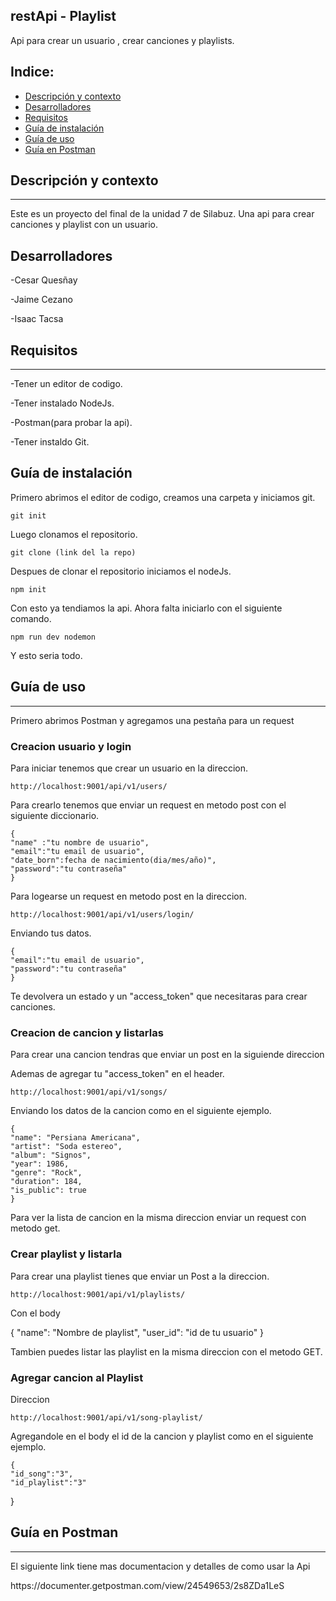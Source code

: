 ## restApi - Playlist

Api para crear un usuario , crear canciones y playlists.

## Indice:

- [Descripción y contexto](#descripción-y-contexto)
- [Desarrolladores](#desarrolladores)
- [Requisitos](#requisitos)
- [Guía de instalación](#guía-de-instalación)
- [Guía de uso](#guía-de-uso)
- [Guía en Postman](#guía-en-postman)

## Descripción y contexto
---
<p>Este es un proyecto del final de la unidad 7 de Silabuz. Una api para crear canciones y playlist con un usuario.</p>

## Desarrolladores

<p>-Cesar Quesñay</p>
<p>-Jaime Cezano</p>
<p>-Isaac Tacsa</p>

## Requisitos
---
<p>-Tener un editor de codigo.</p>
<p>-Tener instalado NodeJs.</p>
<p>-Postman(para probar la api).</p>
<p>-Tener instaldo Git.</p>

## Guía de instalación

Primero abrimos el editor de codigo, creamos una carpeta y iniciamos git.
    
    git init
    
Luego clonamos el repositorio.

    git clone (link del la repo)
    
Despues de clonar el repositorio iniciamos el nodeJs.

    npm init
    
Con esto ya tendiamos la api. Ahora falta iniciarlo con el siguiente comando.

    npm run dev nodemon
    
Y esto seria todo.

## Guía de uso
---

<p> Primero abrimos Postman y agregamos una pestaña para un request </p>

### Creacion usuario y login

<p> Para iniciar tenemos que crear un usuario en la direccion. </p>

    http://localhost:9001/api/v1/users/

<p> Para crearlo tenemos que enviar un request en metodo post con el siguiente diccionario. </p>

    {
    "name" :"tu nombre de usuario",
    "email":"tu email de usuario",
    "date_born":fecha de nacimiento(dia/mes/año)",
    "password":"tu contraseña"
    }
    
<p> Para logearse un request en metodo post en la direccion. </p>

    http://localhost:9001/api/v1/users/login/
    
<p> Enviando tus datos. </p>

    {
    "email":"tu email de usuario",
    "password":"tu contraseña"
    }

<p> Te devolvera un estado y un "access_token" que necesitaras para crear canciones. </p>

### Creacion de cancion y listarlas

<p> Para crear una cancion tendras que enviar un post en la siguiende direccion</p>
<p> Ademas de agregar tu "access_token" en el header.</p>

    http://localhost:9001/api/v1/songs/
    
<p> Enviando los datos de la cancion como en el siguiente ejemplo. </p>

    {
    "name": "Persiana Americana",
    "artist": "Soda estereo",
    "album": "Signos",
    "year": 1986,
    "genre": "Rock",
    "duration": 184,
    "is_public": true
    }
 
<p> Para ver la lista de cancion en la misma direccion enviar un request con metodo get. </p> 

### Crear playlist y listarla

<p> Para crear una playlist tienes que enviar un Post a la direccion. </p>
    
    http://localhost:9001/api/v1/playlists/

<p> Con el body </p>
    {
  "name": "Nombre de playlist",
  "user_id": "id de tu usuario"
}

<p> Tambien puedes listar las playlist en la misma direccion con el metodo GET.</p>

### Agregar cancion al Playlist

<p> Direccion </p>
    
    http://localhost:9001/api/v1/song-playlist/

<p> Agregandole en el body el id de la cancion y playlist como en el siguiente ejemplo.</p>

    {
    "id_song":"3",
    "id_playlist":"3"
}


## Guía en Postman
---

<p>El siguiente link tiene mas documentacion y detalles de como usar la Api <p>
<link>https://documenter.getpostman.com/view/24549653/2s8ZDa1LeS</link>










    
